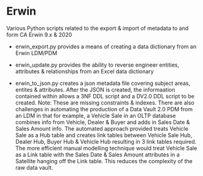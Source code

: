 # Erwin
Various Python scripts related to the export & import of metadata to and form CA Erwin 9.x & 2020

* erwin_export.py provides a means of creating a data dictionary from an Erwin LDM/PDM

* erwin_update.py provides the ability to reverse engineer entities, attributes & relationships from an Excel data dictionary

* erwin_to_json.py creates a json metadata file covering subject areas, entites & attributes. After the JSON is created, the informaation contained within allows a 3NF DDL script and a DV2.0 DDL script to be created. Note: These are missing constraints & indexes. There are also challenges in automating the production of a Data Vault 2.0 PDM from an LDM in that for example, a Vehicle Sale in an OLTP database combines info from Vehicle, Dealer & Buyer and adds in Sales Date & Sales Amount info. The automated approach provided treats Vehicle Sale as a Hub table and creates link tables between Vehicle Sale Hub, Dealer Hub, Buyer Hub & Vehicle Hub resulting in 3 link tables required. The more efficient manual modelling technique would treat Vehicle Sale as a Link table with the Sales Date & Sales Amount attributes in a Satellite hanging off the Link table. This reduces the complexity of the raw data vault.
